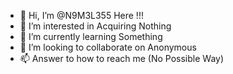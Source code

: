 - 👋 Hi, I’m @N9M3L355 Here !!!
- 👀 I’m interested in Acquiring Nothing
- 🌱 I’m currently learning Something
- 💞️ I’m looking to collaborate on Anonymous
- 📫 Answer to how to reach me (No Possible Way)

<!---
N9M3L355/N9M3L355 is a ✨ special ✨ repository because its `README.md` (this file) appears on your GitHub profile.
You can click the Preview link to take a look at your changes.
--->
